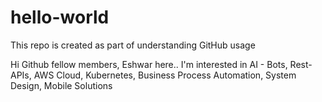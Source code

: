 # hello-world
This repo is created as part of understanding GitHub usage

Hi Github fellow members, Eshwar here.. I'm interested in AI - Bots, Rest-APIs, AWS Cloud, Kubernetes, Business Process Automation, System Design, Mobile Solutions  

